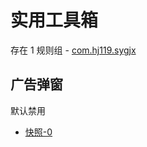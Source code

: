# 实用工具箱

存在 1 规则组 - [com.hj119.sygjx](/src/apps/com.hj119.sygjx.ts)

## 广告弹窗

默认禁用

- [快照-0](https://i.gkd.li/i/13226595)
